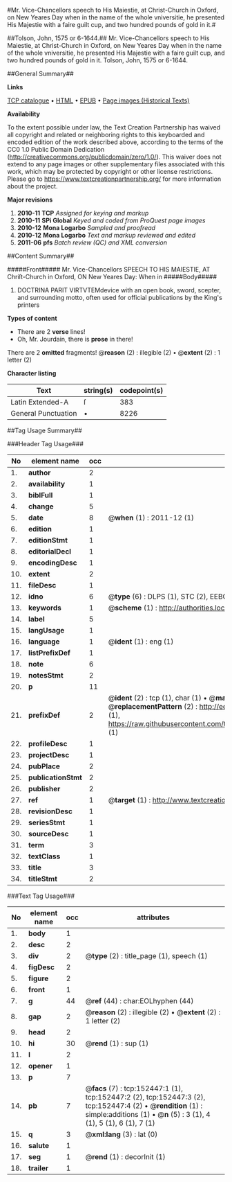 #Mr. Vice-Chancellors speech to His Maiestie, at Christ-Church in Oxford, on New Yeares Day when in the name of the whole vniversitie, he presented His Majestie with a faire guilt cup, and two hundred pounds of gold in it.#

##Tolson, John, 1575 or 6-1644.##
Mr. Vice-Chancellors speech to His Maiestie, at Christ-Church in Oxford, on New Yeares Day when in the name of the whole vniversitie, he presented His Majestie with a faire guilt cup, and two hundred pounds of gold in it.
Tolson, John, 1575 or 6-1644.

##General Summary##

**Links**

[TCP catalogue](http://www.ota.ox.ac.uk/tcp/)  • 
[HTML](http://tei.it.ox.ac.uk/tcp/Texts-HTML/free/A94/A94723.html)  • 
[EPUB](http://tei.it.ox.ac.uk/tcp/Texts-EPUB/free/A94/A94723.epub) • 
[Page images (Historical Texts)](https://historicaltexts.jisc.ac.uk/eebo-38875754e)

**Availability**

To the extent possible under law, the Text Creation Partnership has waived all copyright and related or neighboring rights to this keyboarded and encoded edition of the work described above, according to the terms of the CC0 1.0 Public Domain Dedication (http://creativecommons.org/publicdomain/zero/1.0/). This waiver does not extend to any page images or other supplementary files associated with this work, which may be protected by copyright or other license restrictions. Please go to https://www.textcreationpartnership.org/ for more information about the project.

**Major revisions**

1. __2010-11__ __TCP__ *Assigned for keying and markup*
1. __2010-11__ __SPi Global__ *Keyed and coded from ProQuest page images*
1. __2010-12__ __Mona Logarbo__ *Sampled and proofread*
1. __2010-12__ __Mona Logarbo__ *Text and markup reviewed and edited*
1. __2011-06__ __pfs__ *Batch review (QC) and XML conversion*

##Content Summary##

#####Front#####
Mr. Vice-Chancellors SPEECH TO HIS MAIESTIE, AT Chriſt-Church in Oxford, ON New Yeares Day: When in 
#####Body#####

1. DOCTRINA PARIT VIRTVTEMdevice with an open book, sword, scepter, and surrounding motto, often used for official publications by the King's printers

**Types of content**

  * There are 2 **verse** lines!
  * Oh, Mr. Jourdain, there is **prose** in there!

There are 2 **omitted** fragments! 
 @__reason__ (2) : illegible (2)  •  @__extent__ (2) : 1 letter (2)

**Character listing**


|Text|string(s)|codepoint(s)|
|---|---|---|
|Latin Extended-A|ſ|383|
|General Punctuation|•|8226|

##Tag Usage Summary##

###Header Tag Usage###

|No|element name|occ|attributes|
|---|---|---|---|
|1.|__author__|2||
|2.|__availability__|1||
|3.|__biblFull__|1||
|4.|__change__|5||
|5.|__date__|8| @__when__ (1) : 2011-12 (1)|
|6.|__edition__|1||
|7.|__editionStmt__|1||
|8.|__editorialDecl__|1||
|9.|__encodingDesc__|1||
|10.|__extent__|2||
|11.|__fileDesc__|1||
|12.|__idno__|6| @__type__ (6) : DLPS (1), STC (2), EEBO-CITATION (1), OCLC (1), VID (1)|
|13.|__keywords__|1| @__scheme__ (1) : http://authorities.loc.gov/ (1)|
|14.|__label__|5||
|15.|__langUsage__|1||
|16.|__language__|1| @__ident__ (1) : eng (1)|
|17.|__listPrefixDef__|1||
|18.|__note__|6||
|19.|__notesStmt__|2||
|20.|__p__|11||
|21.|__prefixDef__|2| @__ident__ (2) : tcp (1), char (1)  •  @__matchPattern__ (2) : ([0-9\-]+):([0-9IVX]+) (1), (.+) (1)  •  @__replacementPattern__ (2) : http://eebo.chadwyck.com/downloadtiff?vid=$1&page=$2 (1), https://raw.githubusercontent.com/textcreationpartnership/Texts/master/tcpchars.xml#$1 (1)|
|22.|__profileDesc__|1||
|23.|__projectDesc__|1||
|24.|__pubPlace__|2||
|25.|__publicationStmt__|2||
|26.|__publisher__|2||
|27.|__ref__|1| @__target__ (1) : http://www.textcreationpartnership.org/docs/. (1)|
|28.|__revisionDesc__|1||
|29.|__seriesStmt__|1||
|30.|__sourceDesc__|1||
|31.|__term__|3||
|32.|__textClass__|1||
|33.|__title__|3||
|34.|__titleStmt__|2||


###Text Tag Usage###

|No|element name|occ|attributes|
|---|---|---|---|
|1.|__body__|1||
|2.|__desc__|2||
|3.|__div__|2| @__type__ (2) : title_page (1), speech (1)|
|4.|__figDesc__|2||
|5.|__figure__|2||
|6.|__front__|1||
|7.|__g__|44| @__ref__ (44) : char:EOLhyphen (44)|
|8.|__gap__|2| @__reason__ (2) : illegible (2)  •  @__extent__ (2) : 1 letter (2)|
|9.|__head__|2||
|10.|__hi__|30| @__rend__ (1) : sup (1)|
|11.|__l__|2||
|12.|__opener__|1||
|13.|__p__|7||
|14.|__pb__|7| @__facs__ (7) : tcp:152447:1 (1), tcp:152447:2 (2), tcp:152447:3 (2), tcp:152447:4 (2)  •  @__rendition__ (1) : simple:additions (1)  •  @__n__ (5) : 3 (1), 4 (1), 5 (1), 6 (1), 7 (1)|
|15.|__q__|3| @__xml:lang__ (3) : lat (0)|
|16.|__salute__|1||
|17.|__seg__|1| @__rend__ (1) : decorInit (1)|
|18.|__trailer__|1||
